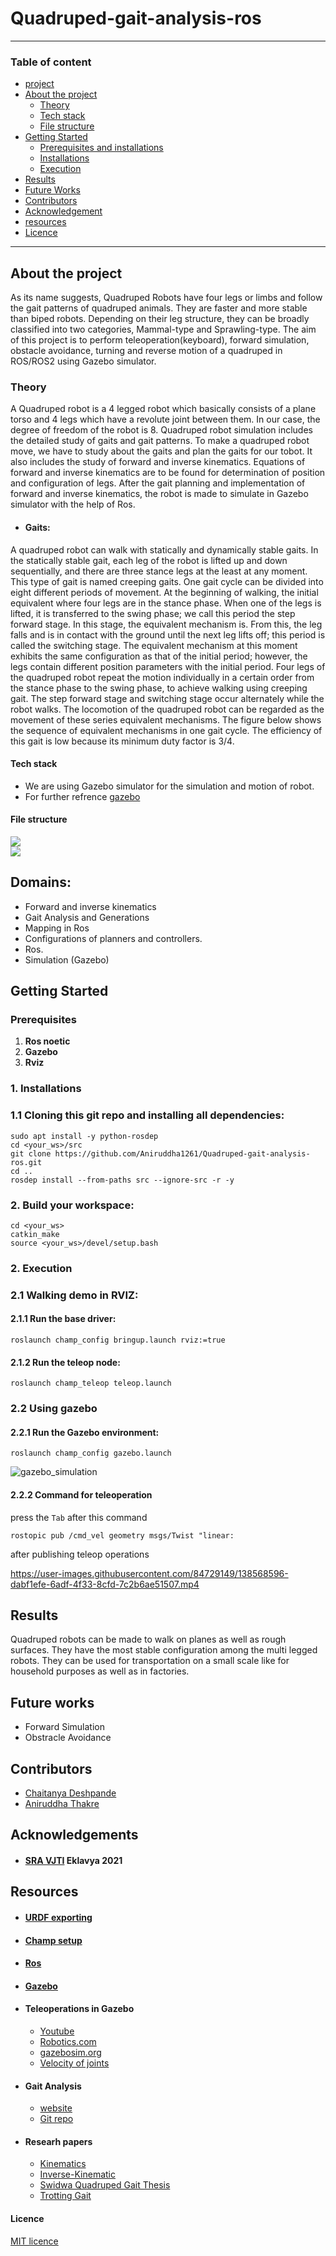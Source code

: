 # Quadruped-gait-analysis-ros
---

### Table of content
- [project]()
- [About the project](#about-the-project)
    - [Theory](#theory)
    - [Tech stack](#tech-stack)
    - [File structure](#file-structure) 
- [Getting Started](#getting-started)
   - [Prerequisites and installations](#prerequisites)
   - [Installations](#1-installations)
   - [Execution](#2-execution)
- [Results](#results)
- [Future Works](#future-works)
- [Contributors](#contributors)
- [Acknowledgement](#acknowledgements)
- [resources](#resources)
- [Licence](#licence)
---
## About the project
As its name suggests, Quadruped Robots have four legs or limbs and follow the gait patterns of quadruped animals. They are faster and more stable than biped robots. Depending on their leg structure, they can be broadly classified into two categories, Mammal-type and Sprawling-type.
The aim of this project is to perform teleoperation(keyboard), forward simulation, obstacle avoidance, turning and reverse motion of a quadruped in ROS/ROS2 using Gazebo simulator.
### Theory
   A Quadruped robot is a 4 legged robot which basically consists of a plane torso and 4 legs which have a revolute joint between them. In our case, the degree of freedom of the robot is 8. Quadruped robot simulation includes the detailed study of gaits and gait patterns. To make a quadruped robot move, we have to study about the gaits and plan the gaits for our tobot. It also includes the study of forward and inverse kinematics. Equations of forward and inverse kinematics are to be found for determination of position and configuration of legs. After the gait planning and implementation of forward and inverse kinematics, the robot is made to simulate in Gazebo simulator with the help of Ros.  
- #### Gaits:  
A quadruped robot can walk with statically and dynamically stable gaits. In the statically stable gait, each leg of the robot is lifted up and down sequentially, and there are three stance legs at the least at any moment. This type of gait is named creeping gaits. One gait cycle can be divided into eight different periods of movement. At the beginning of walking, the initial equivalent where four legs are in the stance phase. When one of the legs is lifted, it is transferred to the swing phase; we call this period the step forward stage. In this stage, the equivalent mechanism is. From this, the leg falls and is in contact with the ground until the next leg lifts off; this period is called the switching stage. The equivalent mechanism at this moment exhibits the same configuration as that of the initial period; however, the legs contain different position parameters with the initial period. Four legs of the quadruped robot repeat the motion individually in a certain order from the stance phase to the swing phase, to achieve walking using creeping gait. The step forward stage and switching stage occur alternately while the robot walks. The locomotion of the quadruped robot can be regarded as the movement of these series equivalent mechanisms. The figure below shows the sequence of equivalent mechanisms in one gait cycle. The efficiency of this gait is low because its minimum duty factor is 3/4.
#### Tech stack
 - We are using Gazebo simulator for the simulation and motion of robot.
 - For further refrence [gazebo](http://gazebosim.org/)
#### File structure 
 ![](https://github.com/Aniruddha1261/Quadruped-gait-analysis-ros/blob/9f77b1ad9f48fbf106736620f9b0c5b711b95bee/img%20and%20video%20after%20teleop/Tree1.PNG)  
 ![](https://github.com/Aniruddha1261/Quadruped-gait-analysis-ros/blob/9f77b1ad9f48fbf106736620f9b0c5b711b95bee/img%20and%20video%20after%20teleop/Tree2.PNG)

    
## Domains:
- Forward and inverse kinematics 
- Gait Analysis and Generations
- Mapping in Ros
- Configurations of planners and controllers.
- Ros.
- Simulation (Gazebo)

## Getting Started
### Prerequisites
1. **Ros noetic**
2. **Gazebo**
3. **Rviz**
### 1. Installations

   ### 1.1 Cloning this git repo and installing all dependencies:
     
    sudo apt install -y python-rosdep
    cd <your_ws>/src
    git clone https://github.com/Aniruddha1261/Quadruped-gait-analysis-ros.git
    cd ..
    rosdep install --from-paths src --ignore-src -r -y
  
 ###  2. Build your workspace: 
    cd <your_ws>
    catkin_make
    source <your_ws>/devel/setup.bash


### 2. Execution
   ### 2.1 Walking demo in RVIZ:

#### 2.1.1 Run the base driver:

    roslaunch champ_config bringup.launch rviz:=true

#### 2.1.2 Run the teleop node:

    roslaunch champ_teleop teleop.launch

### 2.2 Using gazebo
#### 2.2.1 Run the Gazebo environment:

    roslaunch champ_config gazebo.launch 
![gazebo_simulation](https://github.com/Aniruddha1261/Quadruped-gait-analysis-ros/blob/f9d751f21d9cd5b621717ff34094627b9a2b8f81/img%20and%20video%20after%20teleop/Screenshot%20from%202021-10-22%2013-53-54.png)

#### 2.2.2 Command for teleoperation
press the ```Tab``` after this command  

    rostopic pub /cmd_vel geometry msgs/Twist "linear:
after publishing teleop operations

https://user-images.githubusercontent.com/84729149/138568596-dabf1efe-6adf-4f33-8cfd-7c2b6ae51507.mp4


## Results 
Quadruped robots can be made to walk on planes as well as rough surfaces. They have the most stable configuration among the multi legged robots.
They can be used for transportation on a small scale like for household purposes as well as in factories.
## Future works
- Forward Simulation
- Obstracle Avoidance
## Contributors
- [Chaitanya Deshpande](https://github.com/ChaitanyaSRA)
- [Aniruddha Thakre](https://github.com/Aniruddha1261)
## Acknowledgements 
- #### [SRA VJTI](https://sravjti.in/) Eklavya 2021
## Resources

- #### [URDF exporting](https://youtu.be/T7X_p_KMwus)
- #### [Champ setup](https://github.com/chvmp/champ_teleop)
- #### [Ros](https://www.ros.org/)
- #### [Gazebo](http://gazebosim.org/)
- #### Teleoperations in Gazebo
   - [Youtube](https://www.youtube.com/watch?v=ufYxkNnEFYw)
   - [Robotics.com](https://www.generationrobots.com/blog/en/robotic-simulation-scenarios-with-gazebo-and-ros/)
   - [gazebosim.org](http://gazebosim.org/tutorials?tut=set_velocity)
   - [Velocity of joints](https://youtube.com/playlist?list=PLK0b4e05Lnzah3QAIsdb0JxAY21YypdZl)
- #### Gait Analysis
   - [website](https://cjme.springeropen.com/articles/10.1186/s10033-019-0321-2)
   - [Git repo](https://github.com/chaitravi-ce/Eklavya-QuadrupedMotionSimulation)
- #### Researh papers
   - [Kinematics](https://github.com/Aniruddha1261/Quadruped-gait-analysis-ros/blob/c4bb1e4bbac1265e0eeed3668f1c279e53175240/Resources/4c1fa16c13baef9e3102007eb48ca039-1.pdf)
   - [Inverse-Kinematic](https://github.com/Aniruddha1261/Quadruped-gait-analysis-ros/blob/c4bb1e4bbac1265e0eeed3668f1c279e53175240/Resources/Inverse-Kinematic-Analysis-Of-A-Quadruped-Robot.pdf)
   - [Swidwa Quadruped Gait Thesis](https://github.com/Aniruddha1261/Quadruped-gait-analysis-ros/blob/c4bb1e4bbac1265e0eeed3668f1c279e53175240/Resources/Swidwa_Quadruped_Gait_Thesis-2.pdf)
   - [Trotting Gait](https://github.com/Aniruddha1261/Quadruped-gait-analysis-ros/blob/c4bb1e4bbac1265e0eeed3668f1c279e53175240/Resources/TrottingGaitPlanningandImplementationforaLittleQuadrupedRobot.pdf)
#### Licence
[MIT licence](https://opensource.org/licenses/MIT)

